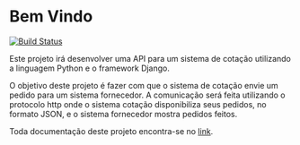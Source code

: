 # Bem Vindo

[![Build Status](https://travis-ci.org/asleao/sistema-cotacao.svg?branch=master)](https://travis-ci.org/asleao/sistema-cotacao)

Este projeto irá desenvolver uma API para um sistema de cotação utilizando a linguagem Python e o framework Django.

O objetivo deste projeto é fazer com que o sistema de cotação envie um pedido para um sistema fornecedor. A comunicação será feita utilizando o protocolo http onde o sistema cotação disponibiliza seus pedidos, no formato JSON, e o sistema fornecedor mostra pedidos feitos.

Toda documentação deste projeto encontra-se no [link](https://asleao.gitbooks.io/sistema-cotacao/content/).
